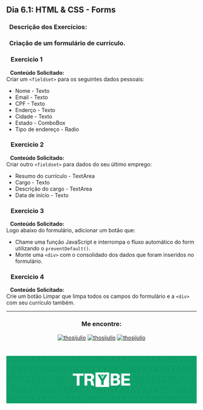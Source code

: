 ## Dia 6.1: HTML & CSS - Forms

### &nbsp; Descrição dos Exercícios:

### &nbsp; Criação de um formulário de currículo.

### &nbsp;&nbsp; Exercicio 1
  <b>&nbsp;&nbsp;&nbsp;Conteúdo Solicitado: </b> <br> 
Criar um `<fieldset>` para os seguintes dados pessoais:
 - Nome - Texto
 - Email - Texto
 - CPF - Texto
 - Enderço - Texto
 - Cidade - Texto
 - Estado - ComboBox
 - Tipo de endereço - Radio
 
### &nbsp;&nbsp; Exercicio 2
  <b>&nbsp;&nbsp;&nbsp;Conteúdo Solicitado: </b> <br> 
Criar outro `<fieldset>` para dados do seu último emprego:
 - Resumo do currículo - TextArea
 - Cargo - Texto
 - Descrição do cargo - TextArea
 - Data de início - Texto
 
### &nbsp;&nbsp; Exercicio 3
  <b>&nbsp;&nbsp;&nbsp;Conteúdo Solicitado: </b> <br> 
Logo abaixo do formulário, adicionar um botão que:
 - Chame uma função JavaScript e interrompa o fluxo automático do form utilizando o `preventDefault()`.
 - Monte uma `<div>` com o consolidado dos dados que foram inseridos no formulário.

### &nbsp;&nbsp; Exercicio 4
  <b>&nbsp;&nbsp;&nbsp;Conteúdo Solicitado: </b> <br> 
Crie um botão Limpar que limpa todos os campos do formulário e a `<div>` com seu currículo também.
 
---

<h3 align=center>Me encontre:</h3>

<p align=center>
<a href="https://www.linkedin.com/in/thosijulio/" target="blank"><img align="center" src="https://cdn.jsdelivr.net/npm/simple-icons@3.0.1/icons/linkedin.svg" alt="thosijulio" height="20" width="20" /></a>
<a href="https://www.github.com/thosijulio/" target="blank"><img align="center" src="https://cdn.jsdelivr.net/npm/simple-icons@3.0.1/icons/github.svg" alt="thosijulio" height="20" width="20" /></a>
<a href="https://www.instagram.com/thosijulio" target="blank"><img align="center" src="https://cdn.jsdelivr.net/npm/simple-icons@3.0.1/icons/instagram.svg" alt="thosijulio" height="20" width="20" /></a>
 </p>
 
 <h1 align="center">
    <img alt="Trybe" src="https://github.com/thosijulio/trybe-exercises/blob/main/trybe_logo.jpeg" />
</h1>
